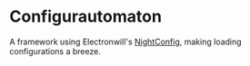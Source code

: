 # Configurautomaton
A framework using Electronwill's [NightConfig](https://github.com/TheElectronWill/night-config), making loading configurations a breeze.

